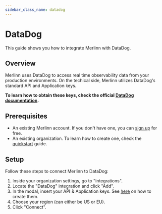 ```yaml
---
sidebar_class_name: datadog
---
```


# DataDog

This guide shows you how to integrate Merlinn with DataDog.

## Overview

Merlinn uses DataDog to access real time observability data from your production environments. On the techical side, Merlinn utilizes DataDog's standard API and Application keys.

**To learn how to obtain these keys, check the official [DataDog documentation](https://docs.datadoghq.com/account_management/api-app-keys/).**

## Prerequisites

- An existing Merlinn account. If you don't have one, you can [sign up](https://app.merlinn.co/) for free.
- An existing organization. To learn how to create one, check the [quickstart](../02-Quickstart.md) guide.

## Setup

Follow these steps to connect Merlinn to DataDog:

1. Inside your organization settings, go to "Integrations".
2. Locate the "DataDog" integration and click "Add".
3. In the modal, insert your API & Application keys. See [here](https://docs.datadoghq.com/account_management/api-app-keys/) on how to create them.
4. Choose your region (can either be US or EU).
5. Click "Connect".
